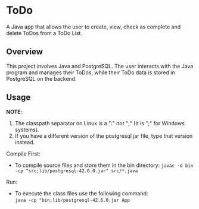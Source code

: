 # ToDo
A Java app that allows the user to create, view, check as complete and delete ToDos from a ToDo List.

## Overview
This project involves Java and PostgreSQL. The user interacts with the Java program and manages their ToDos, while their ToDo data is stored in PostgreSQL on the backend.

## Usage

**NOTE**:  
1. The classpath separator on Linux is a ":" not ";" (It is ";" for Windows systems). 
2. If you have a different version of the postgresql jar file, type that version instead.

Compile First:
- To compile source files and store them in the bin directory: `javac -d bin -cp "src;lib/postgresql-42.6.0.jar" src/*.java`  

Run:
- To execute the class files use the following command:  
`java -cp "bin;lib/postgresql-42.6.0.jar App`